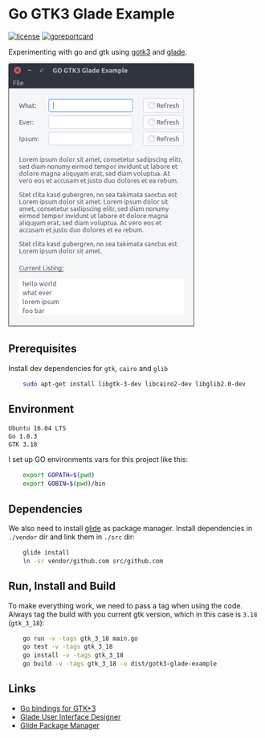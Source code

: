 # Go GTK3 Glade Example

[![license](https://img.shields.io/badge/License-Apache%202.0-blue.svg)](https://opensource.org/licenses/Apache-2.0)
[![goreportcard](https://goreportcard.com/badge/github.com/mrccnt/gotk3-glade-example)](https://goreportcard.com/report/github.com/mrccnt/gotk3-glade-example)

Experimenting with go and gtk using [gotk3](https://github.com/gotk3/gotk3) and [glade](https://glade.gnome.org/).

![screenshot](screenshot.png)

## Prerequisites

Install dev dependencies for `gtk`, `cairo` and `glib`

```bash
    sudo apt-get install libgtk-3-dev libcairo2-dev libglib2.0-dev
```

## Environment

    Ubuntu 16.04 LTS
    Go 1.8.3
    GTK 3.18

I set up GO environments vars for this project like this:

```bash
    export GOPATH=$(pwd)
    export GOBIN=$(pwd)/bin
```

## Dependencies

We also need to install [glide](https://glide.sh) as package manager. Install
dependencies in `./vendor` dir and link them in `./src` dir:

```bash
    glide install
    ln -sr vendor/github.com src/github.com
```

## Run, Install and Build

To make everything work, we need to pass a tag when using the code. Always
tag the build with you current gtk version, which in this case is `3.18`
(`gtk_3_18`):

```bash
    go run -v -tags gtk_3_18 main.go
    go test -v -tags gtk_3_18
    go install -v -tags gtk_3_18
    go build -v -tags gtk_3_18 -o dist/gotk3-glade-example
```

## Links

 * [Go bindings for GTK+3](https://github.com/gotk3/gotk3)
 * [Glade User Interface Designer](https://glade.gnome.org/)
 * [Glide Package Manager](https://glide.sh)